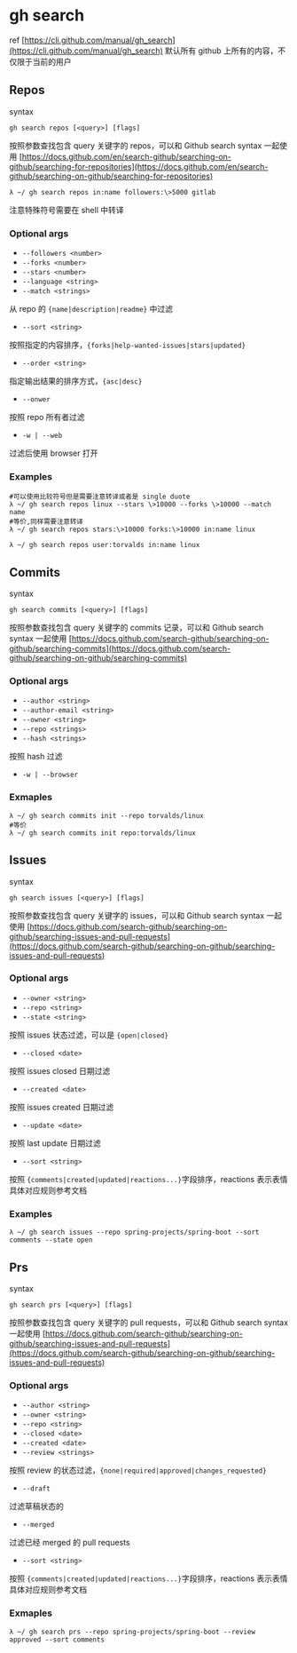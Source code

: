 # gh search

ref
[https://cli.github.com/manual/gh_search](https://cli.github.com/manual/gh_search)
默认所有 github 上所有的内容，不仅限于当前的用户

## Repos
syntax
```
gh search repos [<query>] [flags]
```
按照参数查找包含 query 关键字的 repos，可以和 Github search syntax 一起使用
[https://docs.github.com/en/search-github/searching-on-github/searching-for-repositories](https://docs.github.com/en/search-github/searching-on-github/searching-for-repositories)
```
λ ~/ gh search repos in:name followers:\>5000 gitlab
```
注意特殊符号需要在 shell 中转译
### Optional args

- `--followers <number>`
- `--forks <number>`
- `--stars <number>`
- `--language <string>`
- `--match <strings>`

从 repo 的 `{name|description|readme}` 中过滤

- `--sort <string>`

按照指定的内容排序，`{forks|help-wanted-issues|stars|updated}`

- `--order <string>`

指定输出结果的排序方式，`{asc|desc}`

- `--onwer`

按照 repo 所有者过滤

- `-w | --web`

过滤后使用 browser 打开
### Examples
```
#可以使用比较符号但是需要注意转译或者是 single duote
λ ~/ gh search repos linux --stars \>10000 --forks \>10000 --match name
#等价,同样需要注意转译
λ ~/ gh search repos stars:\>10000 forks:\>10000 in:name linux
```


```
λ ~/ gh search repos user:torvalds in:name linux
```



## Commits

syntax
```
gh search commits [<query>] [flags]
```
按照参数查找包含 query 关键字的 commits 记录，可以和 Github search syntax 一起使用
[https://docs.github.com/search-github/searching-on-github/searching-commits](https://docs.github.com/search-github/searching-on-github/searching-commits)
### Optional args

- `--author <string>`
- `--author-email <string>`
- `--owner <string>`
- `--repo <strings>`
- `--hash <strings>`

按照 hash 过滤

- `-w | --browser`
### Exmaples
```
λ ~/ gh search commits init --repo torvalds/linux 
#等价
λ ~/ gh search commits init repo:torvalds/linux 
```
## Issues
syntax
```
gh search issues [<query>] [flags]
```
按照参数查找包含 query 关键字的 issues，可以和 Github search syntax 一起使用
[https://docs.github.com/search-github/searching-on-github/searching-issues-and-pull-requests](https://docs.github.com/search-github/searching-on-github/searching-issues-and-pull-requests)
### Optional args

- `--owner <string>`
- `--repo <string>`
- `--state <string>`

按照 issues 状态过滤，可以是 `{open|closed}`

- `--closed <date>`

按照 issues closed 日期过滤

- `--created <date>`

按照 issues created 日期过滤

- `--update <date>`

按照 last update 日期过滤

- `--sort <string>`

按照 `{comments|created|updated|reactions...}`字段排序，reactions 表示表情具体对应规则参考文档
### Examples
```
λ ~/ gh search issues --repo spring-projects/spring-boot --sort comments --state open
```
## Prs
syntax
```
gh search prs [<query>] [flags]
```
按照参数查找包含 query 关键字的 pull requests，可以和 Github search syntax 一起使用
[https://docs.github.com/search-github/searching-on-github/searching-issues-and-pull-requests](https://docs.github.com/search-github/searching-on-github/searching-issues-and-pull-requests)
### Optional args

- `--author <string>`
- `--owner <string>`
- `--repo <string>`
- `--closed <date>`
- `--created <date>`
- `--review <strings>`

按照 review 的状态过滤，`{none|required|approved|changes_requested}`

- `--draft`

过滤草稿状态的

- `--merged`

过滤已经 merged 的 pull requests

- `--sort <string>`

按照 `{comments|created|updated|reactions...}`字段排序，reactions 表示表情具体对应规则参考文档
### Exmaples
```
λ ~/ gh search prs --repo spring-projects/spring-boot --review approved --sort comments
```
